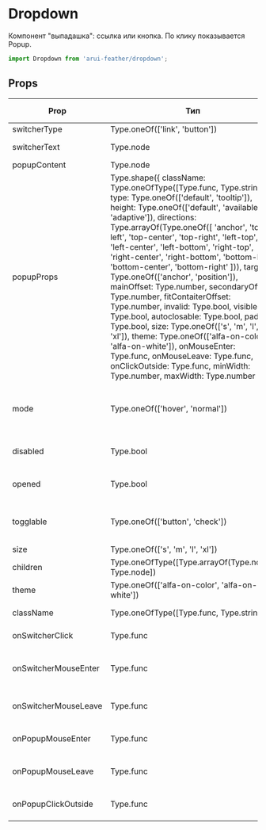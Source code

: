 # Dropdown

Компонент "выпадашка": ссылка или кнопка. По клику показывается Popup.

```javascript
import Dropdown from 'arui-feather/dropdown';
```




## Props


| Prop  | Тип  | По-умолчанию | Обязательный | Описание |
| ----- | ---- | ------------ | ------------ |----------|
| switcherType | Type.oneOf(['link', 'button']) | `'link'`  |  | Тип компонента |
| switcherText | Type.node | `'Switcher'`  |  | Текст кнопки компонента |
| popupContent | Type.node |  |  | Компонент [Popup](../popup/) |
| popupProps | Type.shape({ className: Type.oneOfType([Type.func, Type.string]), type: Type.oneOf(['default', 'tooltip']), height: Type.oneOf(['default', 'available', 'adaptive']), directions: Type.arrayOf(Type.oneOf([ 'anchor', 'top-left', 'top-center', 'top-right', 'left-top', 'left-center', 'left-bottom', 'right-top', 'right-center', 'right-bottom', 'bottom-left', 'bottom-center', 'bottom-right' ])), target: Type.oneOf(['anchor', 'position']), mainOffset: Type.number, secondaryOffset: Type.number, fitContaiterOffset: Type.number, invalid: Type.bool, visible: Type.bool, autoclosable: Type.bool, padded: Type.bool, size: Type.oneOf(['s', 'm', 'l', 'xl']), theme: Type.oneOf(['alfa-on-color', 'alfa-on-white']), onMouseEnter: Type.func, onMouseLeave: Type.func, onClickOutside: Type.func, minWidth: Type.number, maxWidth: Type.number }) |  |  | Свойства для компонента [Popup](../popup/) |
| mode | Type.oneOf(['hover', 'normal']) |  |  | Управление возможностью отображать попап при наведении курсора |
| disabled | Type.bool | `false`  |  | Управление возможностью открытия попапа |
| opened | Type.bool |  |  | Управление состоянием открыт/закрыт попапа |
| togglable | Type.oneOf(['button', 'check']) |  |  | Только для switcherType='button'. Тип переключателя для кнопки, 'check' |
| size | Type.oneOf(['s', 'm', 'l', 'xl']) | `'m'`  |  | Размер компонента |
| children | Type.oneOfType([Type.arrayOf(Type.node), Type.node]) |  |  | Дочерние элементы `Dropdown` |
| theme | Type.oneOf(['alfa-on-color', 'alfa-on-white']) |  |  | Тема компонента |
| className | Type.oneOfType([Type.func, Type.string]) |  |  | Дополнительный класс |
| onSwitcherClick | Type.func |  |  | Обработчик клика по кнопке компонента |
| onSwitcherMouseEnter | Type.func |  |  | Обработчик события наведения курсора на кнопку компонента |
| onSwitcherMouseLeave | Type.func |  |  | Обработчик события снятия курсора с кнопки компонента |
| onPopupMouseEnter | Type.func |  |  | Обработчик события наведения курсора на попап |
| onPopupMouseLeave | Type.func |  |  | Обработчик события снятия курсора с попапа |
| onPopupClickOutside | Type.func |  |  | Обработчик события клика попапа за пределами попапа |











